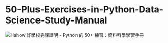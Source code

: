 # 50-Plus-Exercises-in-Python-Data-Science-Study-Manual

![Hahow 好學校完課證明 - Python 的 50+ 練習：資料科學學習手冊](https://github.com/Yan-Ju-Wang/50-Plus-Exercises-in-Python-Data-Science-Study-Manual/assets/125424141/77b6eb1b-3045-4e62-b2ee-f8e2540af66a)
